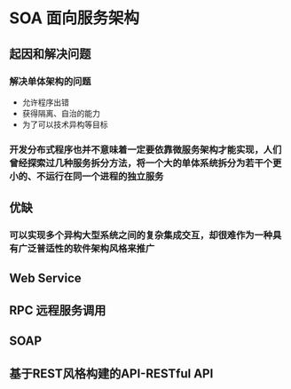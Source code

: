 # SOA 面向服务架构

## 起因和解决问题

### 解决单体架构的问题

- 允许程序出错
- 获得隔离、自治的能力
- 为了可以技术异构等目标

### 开发分布式程序也并不意味着一定要依靠微服务架构才能实现，人们曾经探索过几种服务拆分方法，将一个大的单体系统拆分为若干个更小的、不运行在同一个进程的独立服务

## 优缺

### 可以实现多个异构大型系统之间的复杂集成交互，却很难作为一种具有广泛普适性的软件架构风格来推广

## Web Service

## RPC 远程服务调用

## SOAP

## 基于REST风格构建的API-RESTful API

